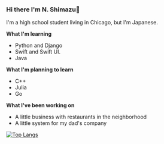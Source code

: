 ### Hi there I'm N. Shimazu👋

I'm a high school student living in Chicago, but I'm Japanese.

**What I'm learning**
 - Python and Django
 - Swift and Swift UI.
 - Java

**What I'm planning to learn**
 - C++
 - Julia
 - Go

**What I've been working on**
 - A little business with restaurants in the neighborhood
 - A little system for my dad's company

[![Top Langs](https://github-readme-stats.vercel.app/api/top-langs/?username=bichanna&layout=compact?langs_count=10&hide=html,css)](https://github.com/anuraghazra/github-readme-stats)

